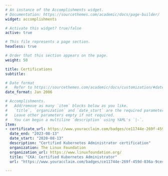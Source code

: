 ```yaml
---
# An instance of the Accomplishments widget.
# Documentation: https://sourcethemes.com/academic/docs/page-builder/
widget: accomplishments

# Activate this widget? true/false
active: true

# This file represents a page section.
headless: true

# Order that this section appears on the page.
weight: 50

title: Certifications
subtitle:

# Date format
#   Refer to https://sourcethemes.com/academic/docs/customization/#date-format
date_format: Jan 2006

# Accomplishments.
#   Add/remove as many `item` blocks below as you like.
#   `title`, `organization` and `date_start` are the required parameters.
#   Leave other parameters empty if not required.
#   You can begin a multiline `description` using YAML's `|-`.
item:
- certificate_url: https://www.youracclaim.com/badges/ce11744e-269f-459d-836a-9ce4c11ff2c9
  date_end: "2023-08-13"
  date_start: "2020-08-13"
  description: "Certified Kubernetes Administrator certification"
  organization: The Linux Foundation
  organization_url: https://www.linuxfoundation.org/
  title: "CKA: Certified Kubernetes Administrator"
  url: "https://www.youracclaim.com/badges/ce11744e-269f-459d-836a-9ce4c11ff2c9"

---
```

